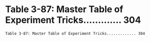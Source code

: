 # Table 3-87: Master Table of Experiment Tricks............. 304

```
Table 3-87: Master Table of Experiment Tricks............. 304
```
